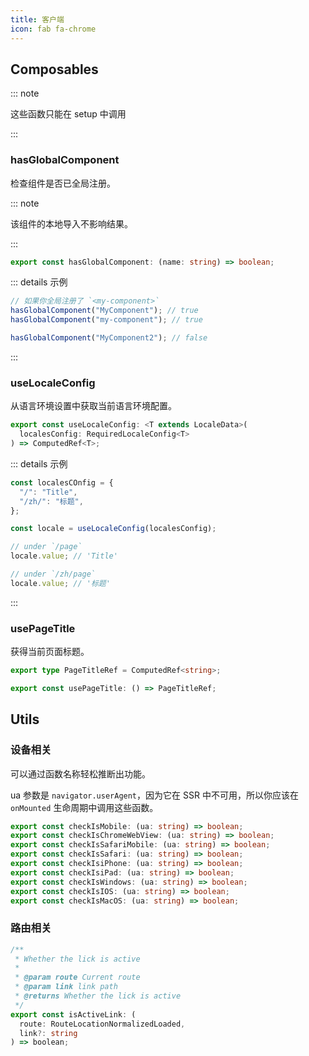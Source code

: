 ```yaml
---
title: 客户端
icon: fab fa-chrome
---
```


## Composables

::: note

这些函数只能在 setup 中调用

:::

### hasGlobalComponent

检查组件是否已全局注册。

::: note

该组件的本地导入不影响结果。

:::

```ts
export const hasGlobalComponent: (name: string) => boolean;
```

::: details 示例

```ts
// 如果你全局注册了 `<my-component>`
hasGlobalComponent("MyComponent"); // true
hasGlobalComponent("my-component"); // true

hasGlobalComponent("MyComponent2"); // false
```

:::

### useLocaleConfig

从语言环境设置中获取当前语言环境配置。

```ts
export const useLocaleConfig: <T extends LocaleData>(
  localesConfig: RequiredLocaleConfig<T>
) => ComputedRef<T>;
```

::: details 示例

```ts
const localesCOnfig = {
  "/": "Title",
  "/zh/": "标题",
};

const locale = useLocaleConfig(localesConfig);

// under `/page`
locale.value; // 'Title'

// under `/zh/page`
locale.value; // '标题'
```

:::

### usePageTitle

获得当前页面标题。

```ts
export type PageTitleRef = ComputedRef<string>;

export const usePageTitle: () => PageTitleRef;
```

## Utils

### 设备相关

可以通过函数名称轻松推断出功能。

ua 参数是 `navigator.userAgent`，因为它在 SSR 中不可用，所以你应该在 `onMounted` 生命周期中调用这些函数。

```ts
export const checkIsMobile: (ua: string) => boolean;
export const checkIsChromeWebView: (ua: string) => boolean;
export const checkIsSafariMobile: (ua: string) => boolean;
export const checkIsSafari: (ua: string) => boolean;
export const checkIsiPhone: (ua: string) => boolean;
export const checkIsiPad: (ua: string) => boolean;
export const checkIsWindows: (ua: string) => boolean;
export const checkIsIOS: (ua: string) => boolean;
export const checkIsMacOS: (ua: string) => boolean;
```

### 路由相关

```ts
/**
 * Whether the lick is active
 *
 * @param route Current route
 * @param link link path
 * @returns Whether the lick is active
 */
export const isActiveLink: (
  route: RouteLocationNormalizedLoaded,
  link?: string
) => boolean;
```
